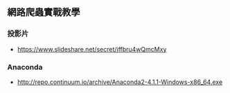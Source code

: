 ## 網路爬蟲實戰教學

### 投影片
- https://www.slideshare.net/secret/jffbru4wQmcMxy

### Anaconda
- http://repo.continuum.io/archive/Anaconda2-4.1.1-Windows-x86_64.exe